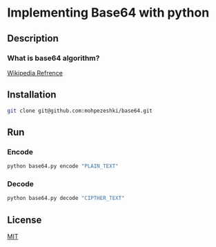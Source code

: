 # Implementing Base64 with python

## Description

### What is base64 algorithm?
[Wikipedia Refrence](https://en.wikipedia.org/wiki/Base64)

## Installation

```bash
git clone git@github.com:mohpezeshki/base64.git
```

## Run

### Encode
```bash
python base64.py encode "PLAIN_TEXT"
```

### Decode

```bash
python base64.py decode "CIPTHER_TEXT"
```

## License

[MIT](https://choosealicense.com/licenses/mit/)

